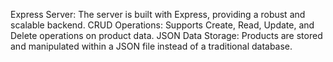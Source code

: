 Express Server: The server is built with Express, providing a robust and scalable backend.
CRUD Operations: Supports Create, Read, Update, and Delete operations on product data.
JSON Data Storage: Products are stored and manipulated within a JSON file instead of a traditional database.